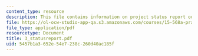 ```yaml
---
content_type: resource
description: This file contains information on project status report outline.
file: https://ol-ocw-studio-app-qa.s3.amazonaws.com/courses/15-568a-practical-information-technology-management-spring-2005/5457b1a3652e54e7238c260d40ac185f_3_statusreport.pdf
file_type: application/pdf
resourcetype: Document
title: 3_statusreport.pdf
uid: 5457b1a3-652e-54e7-238c-260d40ac185f
---
```

